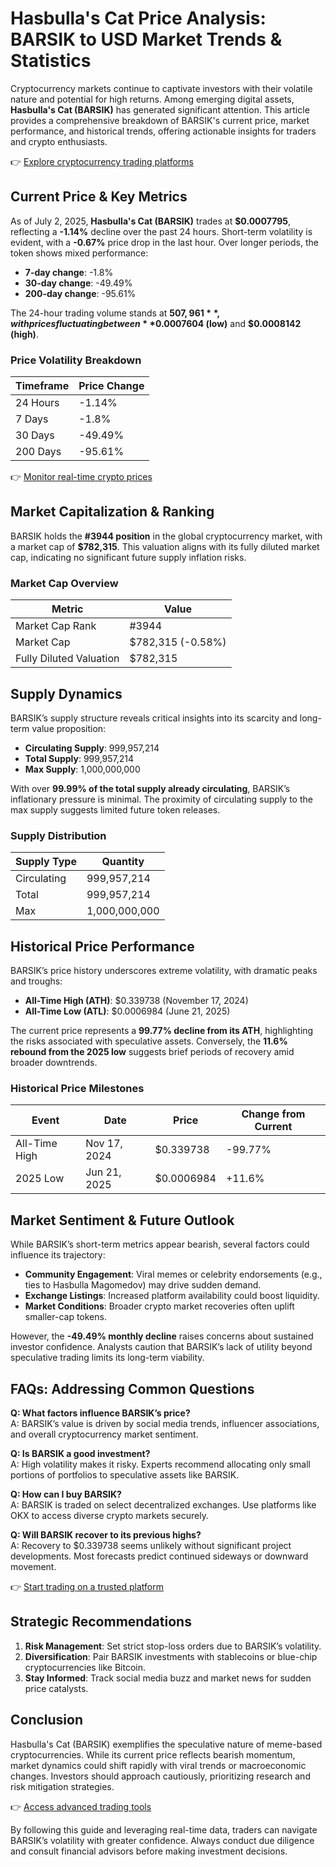 # Hasbulla's Cat Price Analysis: BARSIK to USD Market Trends & Statistics  

Cryptocurrency markets continue to captivate investors with their volatile nature and potential for high returns. Among emerging digital assets, **Hasbulla's Cat (BARSIK)** has generated significant attention. This article provides a comprehensive breakdown of BARSIK's current price, market performance, and historical trends, offering actionable insights for traders and crypto enthusiasts.  

👉 [Explore cryptocurrency trading platforms](https://bit.ly/okx-bonus)  

## Current Price & Key Metrics  

As of July 2, 2025, **Hasbulla's Cat (BARSIK)** trades at **$0.0007795**, reflecting a **-1.14%** decline over the past 24 hours. Short-term volatility is evident, with a **-0.67%** price drop in the last hour. Over longer periods, the token shows mixed performance:  
- **7-day change**: -1.8%  
- **30-day change**: -49.49%  
- **200-day change**: -95.61%  

The 24-hour trading volume stands at **$507,961**, with prices fluctuating between **$0.0007604 (low)** and **$0.0008142 (high)**.  

### Price Volatility Breakdown  
| Timeframe       | Price Change |  
|------------------|--------------|  
| 24 Hours         | -1.14%       |  
| 7 Days           | -1.8%        |  
| 30 Days          | -49.49%      |  
| 200 Days         | -95.61%      |  

👉 [Monitor real-time crypto prices](https://bit.ly/okx-bonus)  

## Market Capitalization & Ranking  

BARSIK holds the **#3944 position** in the global cryptocurrency market, with a market cap of **$782,315**. This valuation aligns with its fully diluted market cap, indicating no significant future supply inflation risks.  

### Market Cap Overview  
| Metric                  | Value           |  
|-------------------------|-----------------|  
| Market Cap Rank         | #3944           |  
| Market Cap              | $782,315 (-0.58%) |  
| Fully Diluted Valuation | $782,315        |  

## Supply Dynamics  

BARSIK’s supply structure reveals critical insights into its scarcity and long-term value proposition:  
- **Circulating Supply**: 999,957,214  
- **Total Supply**: 999,957,214  
- **Max Supply**: 1,000,000,000  

With over **99.99% of the total supply already circulating**, BARSIK’s inflationary pressure is minimal. The proximity of circulating supply to the max supply suggests limited future token releases.  

### Supply Distribution  
| Supply Type       | Quantity         |  
|-------------------|------------------|  
| Circulating       | 999,957,214      |  
| Total             | 999,957,214      |  
| Max               | 1,000,000,000    |  

## Historical Price Performance  

BARSIK’s price history underscores extreme volatility, with dramatic peaks and troughs:  
- **All-Time High (ATH)**: $0.339738 (November 17, 2024)  
- **All-Time Low (ATL)**: $0.0006984 (June 21, 2025)  

The current price represents a **99.77% decline from its ATH**, highlighting the risks associated with speculative assets. Conversely, the **11.6% rebound from the 2025 low** suggests brief periods of recovery amid broader downtrends.  

### Historical Price Milestones  
| Event               | Date           | Price       | Change from Current |  
|---------------------|----------------|-------------|---------------------|  
| All-Time High       | Nov 17, 2024   | $0.339738   | -99.77%             |  
| 2025 Low            | Jun 21, 2025   | $0.0006984  | +11.6%              |  

## Market Sentiment & Future Outlook  

While BARSIK’s short-term metrics appear bearish, several factors could influence its trajectory:  
- **Community Engagement**: Viral memes or celebrity endorsements (e.g., ties to Hasbulla Magomedov) may drive sudden demand.  
- **Exchange Listings**: Increased platform availability could boost liquidity.  
- **Market Conditions**: Broader crypto market recoveries often uplift smaller-cap tokens.  

However, the **-49.49% monthly decline** raises concerns about sustained investor confidence. Analysts caution that BARSIK’s lack of utility beyond speculative trading limits its long-term viability.  

## FAQs: Addressing Common Questions  

**Q: What factors influence BARSIK’s price?**  
A: BARSIK’s value is driven by social media trends, influencer associations, and overall cryptocurrency market sentiment.  

**Q: Is BARSIK a good investment?**  
A: High volatility makes it risky. Experts recommend allocating only small portions of portfolios to speculative assets like BARSIK.  

**Q: How can I buy BARSIK?**  
A: BARSIK is traded on select decentralized exchanges. Use platforms like OKX to access diverse crypto markets securely.  

**Q: Will BARSIK recover to its previous highs?**  
A: Recovery to $0.339738 seems unlikely without significant project developments. Most forecasts predict continued sideways or downward movement.  

👉 [Start trading on a trusted platform](https://bit.ly/okx-bonus)  

## Strategic Recommendations  

1. **Risk Management**: Set strict stop-loss orders due to BARSIK’s volatility.  
2. **Diversification**: Pair BARSIK investments with stablecoins or blue-chip cryptocurrencies like Bitcoin.  
3. **Stay Informed**: Track social media buzz and market news for sudden price catalysts.  

## Conclusion  

Hasbulla's Cat (BARSIK) exemplifies the speculative nature of meme-based cryptocurrencies. While its current price reflects bearish momentum, market dynamics could shift rapidly with viral trends or macroeconomic changes. Investors should approach cautiously, prioritizing research and risk mitigation strategies.  

👉 [Access advanced trading tools](https://bit.ly/okx-bonus)  

By following this guide and leveraging real-time data, traders can navigate BARSIK’s volatility with greater confidence. Always conduct due diligence and consult financial advisors before making investment decisions.